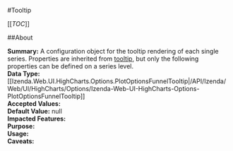 #Tooltip

[[_TOC_]]

##About

**Summary:**  A configuration object for the tooltip rendering of each single series. Properties are inherited from <a href="#tooltip">tooltip</a>, but only the following properties can be defined on a series level.   
**Data Type:** [[Izenda.Web.UI.HighCharts.Options.PlotOptionsFunnelTooltip|/API/Izenda/Web/UI/HighCharts/Options/Izenda-Web-UI-HighCharts-Options-PlotOptionsFunnelTooltip]]  
**Accepted Values:**   
**Default Value:** null  
**Impacted Features:**   
**Purpose:**   
**Usage:**   
**Caveats:**   

